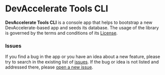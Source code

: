 # DevAccelerate Tools CLI

**DevAccelerate Tools CLI** is a console app that helps to bootstrap a new DevAccelerate-based app and seeds its database. The usage of the library is governed by the terms and conditions of its [License](https://github.com/devaccelerate/tools-cli/blob/master/LICENSE).

### Issues

If you find a bug in the app or you have an idea about a new feature, please try to search in the existing list of [issues](https://github.com/devaccelerate/tools-cli/issues). If the bug or idea is not listed and addressed there, please [open a new issue](https://github.com/devaccelerate/tools-cli/issues/new).

